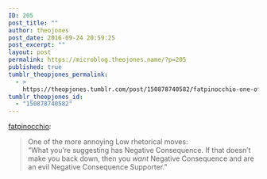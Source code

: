 ```yaml
---
ID: 205
post_title: ""
author: theojones
post_date: 2016-09-24 20:59:25
post_excerpt: ""
layout: post
permalink: https://microblog.theojones.name/?p=205
published: true
tumblr_theopjones_permalink:
  - >
    https://theopjones.tumblr.com/post/150878740582/fatpinocchio-one-of-the-more-annoying-low
tumblr_theopjones_id:
  - "150878740582"
---
```

<p><a class="tumblr_blog" href="http://fatpinocchio.tumblr.com/post/150833006729">fatpinocchio</a>:</p>
<blockquote>
<p>One of the more annoying Low rhetorical moves:<br />
“What you’re suggesting has Negative Consequence. If that doesn’t make you back down, then you <i>want</i> Negative Consequence and are an evil Negative Consequence Supporter.”</p>
</blockquote>